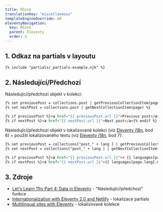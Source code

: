 ```yaml
---
title: Různé
translationKey: "miscellaneous"
templateEngineOverride: md
eleventyNavigation:
  key: Různé
  parent: Eleventy
  order: 3
---
```

## 1. Odkaz na partials v layoutu
```html
{% include "partials/_partials-example.njk" %}
```

## 2. Následující/Předchozí
Následující/předchozí objekt v kolekci:
```html
{% set previousPost = collections.post | getPreviousCollectionItem(page) %}
{% set nextPost = collections.post | getNextCollectionItem(page) %}

{% if previousPost %}<a href="{{ previousPost.url }}">Previous post</a>{% endif %}<br>
{% if nextPost %}<a href="{{ nextPost.url }}">Next post</a>{% endif %}
```
Následující/předchozí objekt v lokalizované kolekci (viz [Eleventy i18n](/cs/note/eleventy/eleventy-i18n), bod 6) + použití lokalizovaného textu (viz [Eleventy i18n](/cs/note/eleventy/eleventy-i18n), bod 7):
```html
{% set previousPost = collections["post_" + lang ] | getPreviousCollectionItem(page) %}  <!-- localised collection -->
{% set nextPost = collections["post_" + lang ] | getNextCollectionItem(page) %}          <!-- localised collection -->

{% if previousPost %}<a href="{{ previousPost.url }}">< {{ languages[page.lang].previousPostText }}</a>{% endif %} <!-- language dictionary -->
{% if nextPost %}<a href="{{ nextPost.url }}">{{ languages[page.lang].nextPostText }} ></a>{% endif %}             <!-- language dictionary -->
```

## 3. Zdroje
- [Let's Learn 11ty Part 4: Data in Eleventy](https://dev.to/psypher1/lets-learn-11ty-part-4-data-in-eleventy-6mo) - "Následující/předchozí" funkce
- [Internationalization with Eleventy 2.0 and Netlify](https://www.lenesaile.com/en/blog/) - lokalizace partials
- [Multilingual sites with Eleventy](https://www.webstoemp.com/blog/multilingual-sites-eleventy/) - lokalizované kolekce